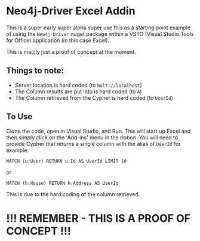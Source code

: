 # Neo4j-Driver Excel Addin

This is a super early super alpha super use this as a starting point example of using the `Neo4j-Driver` nuget package 
within a VSTO (Visual Studio Tools for Office) application (in this case *Excel*).

This is mainly just a proof of concept at the moment.

## Things to note:

* Server location is hard coded (to `bolt://localhost`)
* The Column results are put into is hard coded (to `A`)
* The Column retrieved from the Cypher is hard coded (to `UserId`)

## To Use

Clone the code, open in Visual Studio, and Run. This will start up Excel and then simply click on the 'Add-ins' menu in the 
ribbon. You will need to provide Cypher that returns a single column with the alias of `UserId` for example:

`MATCH (u:User) RETURN u.Id AS UserId LIMIT 10`

or

`MATCH (h:House) RETURN h.Address AS UserId`

This is due to the hard coding of the column retrieved.

# !!! REMEMBER - THIS IS A PROOF OF CONCEPT !!!